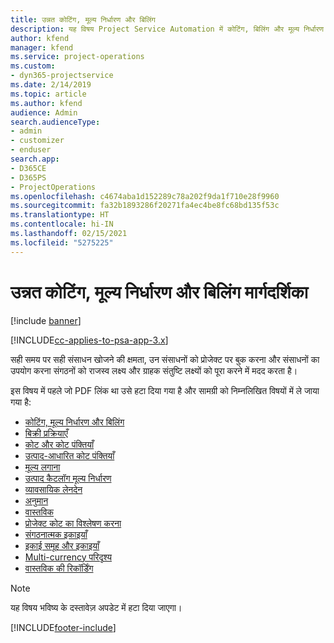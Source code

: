 ```yaml
---
title: उन्नत कोटिंग, मूल्य निर्धारण और बिलिंग
description: यह विषय Project Service Automation में कोटिंग, बिलिंग और मूल्य निर्धारण के बारे में जानकारी प्रदान करता है.
author: kfend
manager: kfend
ms.service: project-operations
ms.custom:
- dyn365-projectservice
ms.date: 2/14/2019
ms.topic: article
ms.author: kfend
audience: Admin
search.audienceType:
- admin
- customizer
- enduser
search.app:
- D365CE
- D365PS
- ProjectOperations
ms.openlocfilehash: c4674aba1d152289c78a202f9da1f710e28f9960
ms.sourcegitcommit: fa32b1893286f20271fa4ec4be8fc68bd135f53c
ms.translationtype: HT
ms.contentlocale: hi-IN
ms.lasthandoff: 02/15/2021
ms.locfileid: "5275225"
---
```

# <a name="advanced-quoting-pricing-and-billing-guide"></a>उन्नत कोटिंग, मूल्य निर्धारण और बिलिंग मार्गदर्शिका

[!include [banner](../../includes/psa-now-project-operations.md)]

[!INCLUDE[cc-applies-to-psa-app-3.x](../../includes/cc-applies-to-psa-app-3x.md)]

सही समय पर सही संसाधन खोजने की क्षमता, उन संसाधनों को प्रोजेक्ट पर बुक करना और संसाधनों का उपयोग करना संगठनों को राजस्व लक्ष्य और ग्राहक संतुष्टि लक्ष्यों को पूरा करने में मदद करता है। 

इस विषय में पहले जो PDF लिंक था उसे हटा दिया गया है और सामग्री को निम्नलिखित विषयों में ले जाया गया है:

- [कोटिंग, मूल्य निर्धारण और बिलिंग](../quote-bill-price.md)
- [बिक्री प्रक्रियाएँ](../basic-sales-process.md)
- [कोट और कोट पंक्तियाँ](../basic-quote-lines.md)
- [उत्पाद-आधारित कोट पंक्तियाँ](../product-based-quote-lines.md)
- [मूल्य लगाना](../basic-pricing.md)
- [उत्पाद कैटलॉग मूल्य निर्धारण](../product-catalog-pricing.md)
- [व्यावसायिक लेनदेन](../basic-business-transactions.md)
- [अनुमान](../estimates.md)
- [वास्तविक](../actuals.md)
- [प्रोजेक्ट कोट का विश्लेषण करना](../basic-analyzing-quotes.md)
- [संगठनात्मक इकाइयाँ](../advanced-organizational.md)
- [इकाई समूह और इकाइयाँ](../advanced-units.md)
- [Multi-currency परिदृश्य](../advanced-currency.md)
- [वास्तविक की रिकॉर्डिंग](../advanced-actuals.md)

> [!NOTE]
> यह विषय भविष्य के दस्तावेज़ अपडेट में हटा दिया जाएगा। 


[!INCLUDE[footer-include](../../includes/footer-banner.md)]